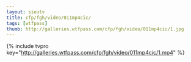 ```yaml
--- 
layout: sieutv
title: cfp/fgh/video/011mp4cic/
tags: [wtfpass]
thumb: http://galleries.wtfpass.com/cfp/fgh/video/011mp4cic/1.jpg
---
```

{% include tvpro key="http://galleries.wtfpass.com/cfp/fgh/video/011mp4cic/1.mp4" %} 
